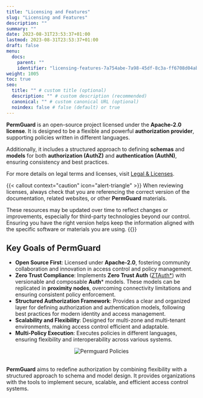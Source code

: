 ```yaml
---
title: "Licensing and Features"
slug: "Licensing and Features"
description: ""
summary: ""
date: 2023-08-31T23:53:37+01:00
lastmod: 2023-08-31T23:53:37+01:00
draft: false
menu:
  docs:
    parent: ""
    identifier: "licensing-features-7a754abe-7a98-45df-8c3a-ff6708d04abc"
weight: 1005
toc: true
seo:
  title: "" # custom title (optional)
  description: "" # custom description (recommended)
  canonical: "" # custom canonical URL (optional)
  noindex: false # false (default) or true
---
```

**PermGuard** is an open-source project licensed under the **Apache-2.0 license**. It is designed to be a flexible and powerful **authorization provider**, supporting policies written in different languages.

Additionally, it includes a structured approach to defining **schemas** and **models** for both **authorization (AuthZ)** and **authentication (AuthN)**, ensuring consistency and best practices.

For more details on legal terms and licenses, visit [Legal & Licenses](/docs/0.1/legal-licenses).

{{< callout context="caution" icon="alert-triangle" >}}
When reviewing licenses, always check that you are referencing the correct version of the documentation, related websites, or other **PermGuard** materials.

These resources may be updated over time to reflect changes or improvements, especially for third-party technologies beyond our control. Ensuring you have the right version helps keep the information aligned with the specific software or materials you are using.
{{</callout >}}

## Key Goals of PermGuard

- **Open Source First**: Licensed under **Apache-2.0**, fostering community collaboration and innovation in access control and policy management.
- **Zero Trust Compliance**: Implements **Zero Trust Auth** ([ZTAuth*](https://medium.com/ztauth)) with versionable and composable **Auth*** models. These models can be replicated in **proximity nodes**, overcoming connectivity limitations and ensuring consistent policy enforcement.
- **Structured Authorization Framework**: Provides a clear and organized layer for defining authorization and authentication models, following best practices for modern identity and access management.
- **Scalability and Flexibility**: Designed for multi-zone and multi-tenant environments, making access control efficient and adaptable.
- **Multi-Policy Execution**: Executes policies in different languages, ensuring flexibility and interoperability across various systems.

<div style="text-align: center">
  <img alt="Permguard Policies" src="/images/diagrams/d21.webp"/>
</div><br/>

**PermGuard** aims to redefine authorization by combining flexibility with a structured approach to schema and model design. It provides organizations with the tools to implement secure, scalable, and efficient access control systems.

